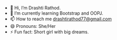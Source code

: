 - 👋 Hi, I’m Drashti Rathod.
- 🌱 I’m currently learning Bootstrap and OOPJ.
- 📫 How to reach me drashtirathod77@gmail.com
- 😄 Pronouns: She/Her
- ⚡ Fun fact: Short girl with big dreams.

<!---
drashti2023/drashti2023 is a ✨ special ✨ repository because its `README.md` (this file) appears on your GitHub profile.
You can click the Preview link to take a look at your changes.
--->
